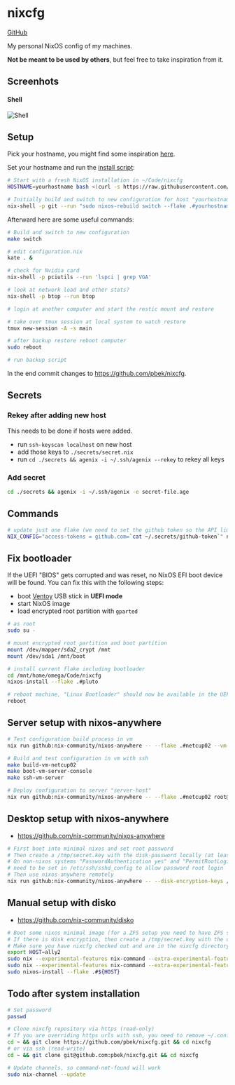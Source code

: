 # nixcfg

[GitHub](https://github.com/pbek/nixcfg)

My personal NixOS config of my machines.

**Not be meant to be used by others**, but feel free to take inspiration from it.

## Screenhots

#### Shell

![Shell](./screenshots/shell.png)

## Setup

Pick your hostname, you might find some inspiration [here](https://spaceplace.nasa.gov/review/switch-a-roo/planet_sizes.en.jpg).

Set your hostname and run the [install script](./install.sh):

```bash
# Start with a fresh NixOS installation in ~/Code/nixcfg
HOSTNAME=yourhostname bash <(curl -s https://raw.githubusercontent.com/pbek/nixcfg/main/install.sh)

# Initially build and switch to new configuration for host "yourhostname" after you adapted flake.nix and your configuration.nix
nix-shell -p git --run "sudo nixos-rebuild switch --flake .#yourhostname -L"
```

Afterward here are some useful commands:

```bash
# Build and switch to new configuration
make switch

# edit configuration.nix
kate . &

# check for Nvidia card
nix-shell -p pciutils --run 'lspci | grep VGA'

# look at network load and other stats?
nix-shell -p btop --run btop

# login at another computer and start the restic mount and restore

# take over tmux session at local system to watch restore
tmux new-session -A -s main

# after backup restore reboot computer
sudo reboot

# run backup script
```

In the end commit changes to https://github.com/pbek/nixcfg.

## Secrets

### Rekey after adding new host

This needs to be done if hosts were added.

- run `ssh-keyscan localhost` on new host
- add those keys to `./secrets/secret.nix`
- run `cd ./secrets && agenix -i ~/.ssh/agenix --rekey` to rekey all keys

### Add secret

```bash
cd ./secrets && agenix -i ~/.ssh/agenix -e secret-file.age
```

## Commands

```bash
# update just one flake (we need to set the github token so the API limit is not reached)
NIX_CONFIG="access-tokens = github.com=`cat ~/.secrets/github-token`" nix flake lock --update-input catppuccin
```

## Fix bootloader

If the UEFI "BIOS" gets corrupted and was reset, no NixOS EFI boot device will be found.
You can fix this with the following steps:

- boot [Ventoy](https://www.ventoy.net/) USB stick in **UEFI mode**
- start NixOS image
- load encrypted root partition with `gparted`

```bash
# as root
sudo su -

# mount encrypted root partition and boot partition
mount /dev/mapper/sda2_crypt /mnt
mount /dev/sda1 /mnt/boot

# install current flake including bootloader
cd /mnt/home/omega/Code/nixcfg
nixos-install --flake .#pluto

# reboot machine, "Linux Bootloader" should now be available in the UEFI boot menu
reboot
```

## Server setup with nixos-anywhere

```bash
# Test configuration build process in vm
nix run github:nix-community/nixos-anywhere -- --flake .#netcup02 --vm-test

# Build and test configuration in vm with ssh
make build-vm-netcup02
make boot-vm-server-console
make ssh-vm-server

# Deploy configuration to server "server-host"
nix run github:nix-community/nixos-anywhere -- --flake .#netcup02 root@server-host
```

## Desktop setup with nixos-anywhere

- <https://github.com/nix-community/nixos-anywhere>

```bash
# First boot into minimal nixos and set root password
# Then create a /tmp/secret.key with the disk-password locally (at least 8 characters for ZFS)
# On non-nixos systems "PasswordAuthentication yes" and "PermitRootLogin yes"
# need to be set in /etc/ssh/sshd_config to allow password root login
# Then use nixos-anywhere remotely
nix run github:nix-community/nixos-anywhere -- --disk-encryption-keys /tmp/secret.key /tmp/secret.key --flake .#ally2 root@192.168.1.48
```

## Manual setup with disko

- <https://github.com/nix-community/disko>

```bash
# Boot some nixos minimal image (for a ZFS setup you need to have ZFS support enabled)
# If there is disk encryption, then create a /tmp/secret.key with the disk-password (at least 8 characters)
# Make sure you have nixcfg checked out and are in the nixcfg directory
export HOST=ally2
sudo nix --experimental-features nix-command --extra-experimental-features flakes run github:nix-community/disko -- --mode disko ./hosts/${HOST}/disk-config.zfs.nix
sudo nix --experimental-features nix-command --extra-experimental-features flakes run github:nix-community/disko -- --flake .#${HOST} --write-efi-entries
sudo nixos-install --flake .#${HOST}
```

## Todo after system installation

```bash
# Set password
passwd

# Clone nixcfg repository via https (read-only)
# If you are overriding https urls with ssh, you need to remove ~/.config/git/config first
cd ~ && git clone https://github.com/pbek/nixcfg.git && cd nixcfg
# or via ssh (read-write)
cd ~ && git clone git@github.com:pbek/nixcfg.git && cd nixcfg

# Update channels, so command-not-found will work
sudo nix-channel --update
```
